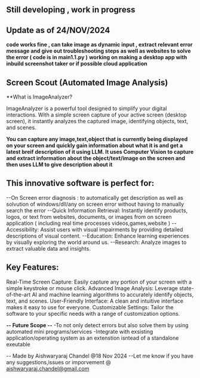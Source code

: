 
## Still developing , work in progress ##
## Update as of 24/NOV/2024
**code works fine , can take image as dynamic input , extract relevant error message and give out troubleshooting steps as well as websites to solve the error ( code is in main1.1.py )**
**working on making a desktop app with inbuild screenshot taker or if possible cloud application**

## Screen Scout  (Automated Image Analysis)
**What is ImageAnalyzer?

ImageAnalyzer is a powerful tool designed to simplify your digital interactions. With a simple screen capture of your active screen (desktop screen), it instantly analyzes the captured image, identifying objects, text, and scenes.

 **You can capture any image,text,object that is currently being displayed on your screen and quickly gain information about what it is and get a latest breif description of it using LLM. It uses Computer Vision to capture and extract information about the object/text/image on the screen and then uses LLM to give description about it**

## This innovative software is perfect for:
--On Screen error diagnosis : to automatically get description as well as solvution of windows/dll/any on screen error without having to manually search the error
--Quick Information Retrieval: Instantly identify products, logos, or text from websites, documents, or images from on screen application ( including real time processes videos,games,website ) 
--Accessibility: Assist users with visual impairments by providing detailed descriptions of visual content.
--Education: Enhance learning experiences by visually exploring the world around us.
--Research: Analyze images to extract valuable data and insights.

## Key Features:
Real-Time Screen Capture: Easily capture any portion of your screen with a simple keystroke or mouse click.
Advanced Image Analysis: Leverage state-of-the-art AI and machine learning algorithms to accurately identify objects, text, and scenes.
User-Friendly Interface: A clean and intuitive interface makes it easy to use for everyone.
Customizable Settings: Tailor the software to your specific needs with a range of customization options.

**-- Future Scope --**
-To not only detect errors but also solve them by using automated mini programs/services
-Integrate with exsisting application/operating system as an extenstion isntead of a standalone exeutable


-- Made by Aishwaryaraj Chandel @18 Nov 2024
--Let me know if you have any suggestions,issues or imporvement @ aishwaryaraj.chandel@gmail.com
